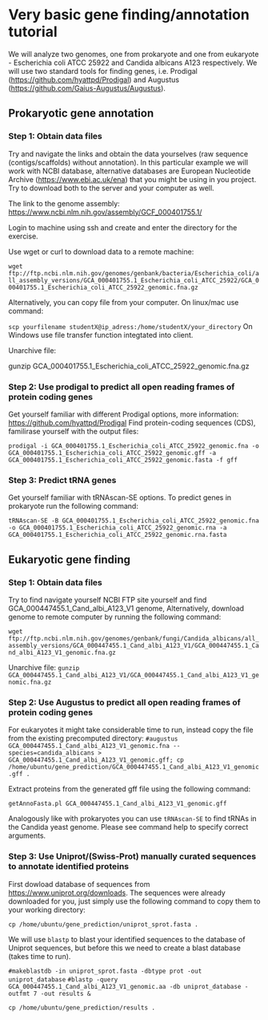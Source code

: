 # Very basic gene finding/annotation tutorial

We will analyze two genomes, one from prokaryote and one from eukaryote - 
Escherichia coli ATCC 25922 and Candida albicans A123 respectively. 
We will use two standard tools for finding genes, i.e. Prodigal (https://github.com/hyattpd/Prodigal) and Augustus (https://github.com/Gaius-Augustus/Augustus).

## Prokaryotic gene annotation

### Step 1: Obtain data files
Try and navigate the links and obtain the data yourselves (raw sequence (contigs/scaffolds) without annotation). 
In this particular example we will work with NCBI database, alternative databases are European Nucleotide Archive (https://www.ebi.ac.uk/ena) that you might be using in you project. Try to download both to the server and your computer as well.

The link to the genome assembly:  
https://www.ncbi.nlm.nih.gov/assembly/GCF_000401755.1/

Login to machine using ssh and create and enter the directory for the exercise.

Use wget or curl to download data to a remote machine:

`wget ftp://ftp.ncbi.nlm.nih.gov/genomes/genbank/bacteria/Escherichia_coli/all_assembly_versions/GCA_000401755.1_Escherichia_coli_ATCC_25922/GCA_000401755.1_Escherichia_coli_ATCC_25922_genomic.fna.gz`

Alternatively, you can copy file from your computer. On linux/mac use command:

`scp yourfilename studentX@ip_adress:/home/studentX/your_directory`
On Windows use file transfer function integtated into client.

Unarchive file:

gunzip GCA_000401755.1_Escherichia_coli_ATCC_25922_genomic.fna.gz

### Step 2: Use prodigal to predict all open reading frames of protein coding genes
Get yourself familiar with different Prodigal options, more information: https://github.com/hyattpd/Prodigal
Find protein-coding sequences (CDS), familirase yourself with the output files:

`prodigal -i GCA_000401755.1_Escherichia_coli_ATCC_25922_genomic.fna -o GCA_000401755.1_Escherichia_coli_ATCC_25922_genomic.gff -a GCA_000401755.1_Escherichia_coli_ATCC_25922_genomic.fasta -f gff`


### Step 3: Predict tRNA genes
Get yourself familiar with tRNAscan-SE options. To predict genes in prokaryote run the following command:

`tRNAscan-SE -B GCA_000401755.1_Escherichia_coli_ATCC_25922_genomic.fna -o GCA_000401755.1_Escherichia_coli_ATCC_25922_genomic.rna -a GCA_000401755.1_Escherichia_coli_ATCC_25922_genomic.rna.fasta`



## Eukaryotic gene finding
### Step 1: Obtain data files

Try to find navigate yourself NCBI FTP site yourself and find GCA_000447455.1_Cand_albi_A123_V1 genome, 
Alternatively, download genome to remote computer by running the following command:

`wget ftp://ftp.ncbi.nlm.nih.gov/genomes/genbank/fungi/Candida_albicans/all_assembly_versions/GCA_000447455.1_Cand_albi_A123_V1/GCA_000447455.1_Cand_albi_A123_V1_genomic.fna.gz`

Unarchive file:
`gunzip GCA_000447455.1_Cand_albi_A123_V1/GCA_000447455.1_Cand_albi_A123_V1_genomic.fna.gz`

### Step 2: Use Augustus to predict all open reading frames of protein coding genes

For eukaryotes it might take considerable time to run, instead copy the file from the existing precomputed directory:
`#augustus GCA_000447455.1_Cand_albi_A123_V1_genomic.fna --species=candida_albicans > GCA_000447455.1_Cand_albi_A123_V1_genomic.gff;
cp  /home/ubuntu/gene_prediction/GCA_000447455.1_Cand_albi_A123_V1_genomic.gff .
`

Extract proteins from the generated gff file using the following command:

`getAnnoFasta.pl GCA_000447455.1_Cand_albi_A123_V1_genomic.gff`


Analogously like with prokaryotes you can use `tRNAscan-SE` to find tRNAs in the Candida yeast genome. Please see command help to specify correct arguments.

### Step 3: Use Uniprot/(Swiss-Prot) manually curated sequences to annotate identified proteins

First dowload database of sequences from https://www.uniprot.org/downloads. The sequences were already downloaded for you, just simply use the following command to copy them to your working directory:

`cp /home/ubuntu/gene_prediction/uniprot_sprot.fasta .`

We will use `blastp` to blast your identified sequences to the database of Uniprot sequences, but before this we need to create a blast database (takes time to run).

`#makeblastdb -in uniprot_sprot.fasta -dbtype prot -out uniprot_database`
`#blastp -query GCA_000447455.1_Cand_albi_A123_V1_genomic.aa -db uniprot_database -outfmt 7 -out results &`

`cp /home/ubuntu/gene_prediction/results .`


 
 
 



















